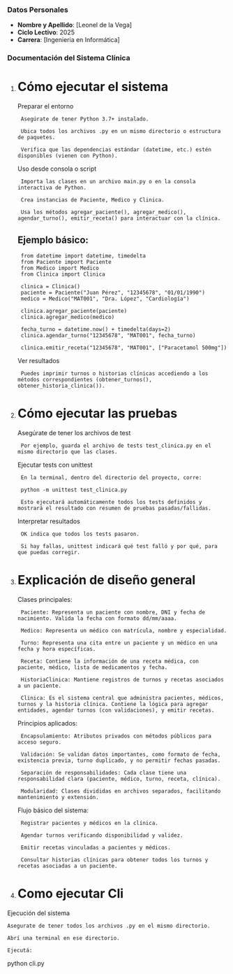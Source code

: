 ### Datos Personales
- **Nombre y Apellido**: [Leonel de la Vega]
- **Ciclo Lectivo**: 2025
- **Carrera**: [Ingenieria en Informática]

### Documentación del Sistema Clínica
1. # Cómo ejecutar el sistema

    Preparar el entorno

        Asegúrate de tener Python 3.7+ instalado.

        Ubica todos los archivos .py en un mismo directorio o estructura de paquetes.

        Verifica que las dependencias estándar (datetime, etc.) estén disponibles (vienen con Python).

    Uso desde consola o script

        Importa las clases en un archivo main.py o en la consola interactiva de Python.

        Crea instancias de Paciente, Medico y Clinica.

        Usa los métodos agregar_paciente(), agregar_medico(), agendar_turno(), emitir_receta() para interactuar con la clínica.

    ## Ejemplo básico:

        from datetime import datetime, timedelta
        from Paciente import Paciente
        from Medico import Medico
        from Clinica import Clinica

        clinica = Clinica()
        paciente = Paciente("Juan Pérez", "12345678", "01/01/1990")
        medico = Medico("MAT001", "Dra. López", "Cardiología")

        clinica.agregar_paciente(paciente)
        clinica.agregar_medico(medico)

        fecha_turno = datetime.now() + timedelta(days=2)
        clinica.agendar_turno("12345678", "MAT001", fecha_turno)

        clinica.emitir_receta("12345678", "MAT001", ["Paracetamol 500mg"])

    Ver resultados

        Puedes imprimir turnos o historias clínicas accediendo a los métodos correspondientes (obtener_turnos(), obtener_historia_clinica()).

2. # Cómo ejecutar las pruebas

    Asegúrate de tener los archivos de test

        Por ejemplo, guarda el archivo de tests test_clinica.py en el mismo directorio que las clases.

    Ejecutar tests con unittest

        En la terminal, dentro del directorio del proyecto, corre:

        python -m unittest test_clinica.py

        Esto ejecutará automáticamente todos los tests definidos y mostrará el resultado con resumen de pruebas pasadas/fallidas.

    Interpretar resultados

        OK indica que todos los tests pasaron.

        Si hay fallas, unittest indicará qué test falló y por qué, para que puedas corregir.

3. # Explicación de diseño general

    Clases principales:

        Paciente: Representa un paciente con nombre, DNI y fecha de nacimiento. Valida la fecha con formato dd/mm/aaaa.

        Medico: Representa un médico con matrícula, nombre y especialidad.

        Turno: Representa una cita entre un paciente y un médico en una fecha y hora específicas.

        Receta: Contiene la información de una receta médica, con paciente, médico, lista de medicamentos y fecha.

        HistoriaClinica: Mantiene registros de turnos y recetas asociados a un paciente.

        Clinica: Es el sistema central que administra pacientes, médicos, turnos y la historia clínica. Contiene la lógica para agregar entidades, agendar turnos (con validaciones), y emitir recetas.

    Principios aplicados:

        Encapsulamiento: Atributos privados con métodos públicos para acceso seguro.

        Validación: Se validan datos importantes, como formato de fecha, existencia previa, turno duplicado, y no permitir fechas pasadas.

        Separación de responsabilidades: Cada clase tiene una responsabilidad clara (paciente, médico, turno, receta, clínica).

        Modularidad: Clases divididas en archivos separados, facilitando mantenimiento y extensión.

    Flujo básico del sistema:

        Registrar pacientes y médicos en la clínica.

        Agendar turnos verificando disponibilidad y validez.

        Emitir recetas vinculadas a pacientes y médicos.

        Consultar historias clínicas para obtener todos los turnos y recetas asociadas a un paciente.

4. # Como ejecutar Cli 
Ejecución del sistema

    Asegurate de tener todos los archivos .py en el mismo directorio.

    Abrí una terminal en ese directorio.

    Ejecutá:

python cli.py